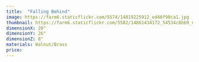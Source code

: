 ```yaml
---
title:  "Falling Behind"
image: https://farm6.staticflickr.com/5574/14819225912_ed46f98ca1.jpg
thumbnail: https://farm6.staticflickr.com/5582/14861434172_54534c8bb9_n.jpg
dimensionX: 20"
dimensionY: 26"
dimensionZ: 8"
materials: Walnut/Brass
price:
---
```

